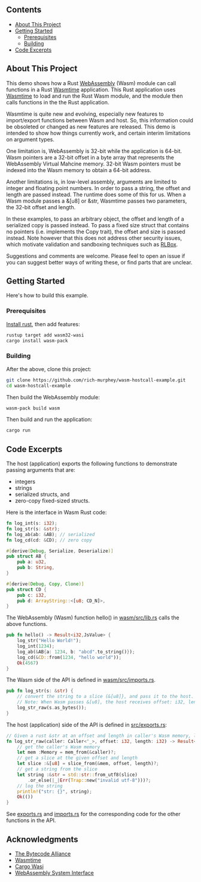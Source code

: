## Contents
* [About This Project](#about-this-project)
* [Getting Started](#getting-started)
  * [Prerequisites](#prerequisites)
  * [Building](#building)
* [Code Excerpts](#code-excerpts)
      
## About This Project

This demo shows how a Rust [WebAssembly][webassembly] (Wasm) module
can call functions in a Rust [Wasmtime][wasmtime] application.  This
Rust application uses [Wasmtime][wasmtime] to load and run the Rust
Wasm module, and the module then calls functions in the the Rust
application.

Wasmtime is quite new and evolving, especially new features to
import/export functions between Wasm and host.  So, this information
could be obsoleted or changed as new features are released. This demo
is intended to show how things currently work, and certain interim
limitations on argument types.

One limitation is, WebAssembly is 32-bit while the application is
64-bit. Wasm pointers are a 32-bit offset in a byte array that
represents the WebAssembly Virtual Mahcine memory. 32-bit Wasm
pointers must be indexed into the Wasm memory to obtain a 64-bit
address.

Another limitations is, in low-level assembly, arguments are limited
to integer and floating point numbers.  In order to pass a string, the
offset and length are passed instead.  The runtime does some of this
for us.  When a Wasm module passes a &[u8] or &str, Wasmtime passes
two parameters, the 32-bit offset and length.

In these examples, to pass an arbitrary object, the offset and length
of a serialized copy is passed instead. To pass a fixed size struct
that contains no pointers (i.e. implements the Copy trait), the offset
and size is passed instead.  Note however that this does not address
other security issues, which motivate validation and sandboxing
techniques such as [RLBox].

Suggestions and comments are welcome. Please feel to open an issue if
you can suggest better ways of writing these, or find parts that are
unclear.

## Getting Started

Here's how to build this example.

### Prerequisites

[Install rust](https://www.rust-lang.org/tools/install), then add features:

```sh
rustup target add wasm32-wasi
cargo install wasm-pack
```

### Building
After the above, clone this project:
```sh
git clone https://github.com/rich-murphey/wasm-hostcall-example.git
cd wasm-hostcall-example
```
Then build the WebAssembly module:
```sh
wasm-pack build wasm
```
Then build and run the application:
```sh
cargo run
```
## Code Excerpts

The host (application) exports the following functions to demonstrate
passing arguments that are:
* integers
* strings
* serialized structs, and
* zero-copy fixed-sized structs.

Here is the interface in Wasm Rust code:
```rust
fn log_int(s: i32);
fn log_str(s: &str);
fn log_ab(ab: &AB); // serialized
fn log_cd(cd: &CD); // zero copy

#[derive(Debug, Serialize, Deserialize)]
pub struct AB {
    pub a: u32,
    pub b: String,
}

#[derive(Debug, Copy, Clone)]
pub struct CD {
    pub c: i32,
    pub d: ArrayString::<[u8; CD_N]>,
}
```

The WebAssembly (Wasm) function hello() in [wasm/src/lib.rs](wasm/src/lib.rs) calls the above functions.
```rust
pub fn hello() -> Result<i32,JsValue> {
    log_str("Hello World!");
    log_int(1234);
    log_ab(&AB{a: 1234, b: "abcd".to_string()});
    log_cd(&CD::from(1234, "hello world"));
    Ok(4567)
}
```

The Wasm side of the API is defined in [wasm/src/imports.rs](wasm/src/imports.rs).
```rust
pub fn log_str(s: &str) {
    // convert the string to a slice (&[u8]}, and pass it to the host.
    // Note: When Wasm passes &[u8], the host receives offset: i32, length: i32.
    log_str_raw(s.as_bytes());
}
```

The host (application) side of the API is defined in [src/exports.rs](src/exports.rs):
```rust
// Given a rust &str at an offset and length in caller's Wasm memory, log it to stdout.
fn log_str_raw(caller: Caller<'_>, offset: i32, length: i32) -> Result<(), Trap> {
    // get the caller's Wasm memory
    let mem :Memory = mem_from(&caller)?;
    // get a slice at the given offset and length
    let slice :&[u8] = slice_from(&mem, offset, length)?;
    // get a string from the slice
    let string :&str = std::str::from_utf8(slice)
        .or_else(|_|Err(Trap::new("invalid utf-8")))?;
    // log the string
    println!("str: {}", string);
    Ok(())
}
```

See [exports.rs](src/exports.rs) and [imports.rs](wasm/src/imports.rs)
for the corresponding code for the other functions in the API.

## Acknowledgments
* [The Bytecode Alliance](https://bytecodealliance.org)
* [Wasmtime](https://github.com/bytecodealliance/wasmtime)
* [Cargo Wasi](https://github.com/bytecodealliance/cargo-wasi)
* [WebAssembly System Interface](https://github.com/bytecodealliance/wasi)

[webassembly]: https://webassembly.org
[wasmtime]: https://github.com/bytecodealliance/wasmtime
[RLBox]: https://plsyssec.github.io/rlbox_sandboxing_api/sphinx/
